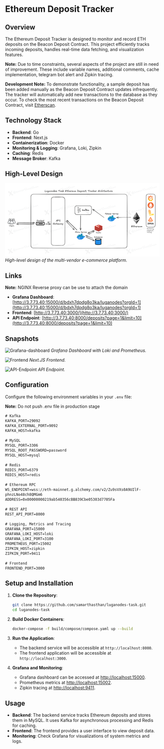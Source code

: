 # Ethereum Deposit Tracker

## Overview

The Ethereum Deposit Tracker is designed to monitor and record ETH deposits on the Beacon Deposit Contract. This project efficiently tracks incoming deposits, handles real-time data fetching, and visualization features.

**Note:** Due to time constraints, several aspects of the project are still in need of improvement. These include variable names, additional comments, cache implementation, telegram bot alert and Zipkin tracing.

**Development Note:** To demonstrate functionality, a sample deposit has been added manually as the Beacon Deposit Contract updates infrequently. The tracker will automatically add new transactions to the database as they occur. To check the most recent transactions on the Beacon Deposit Contract, visit [Etherscan](https://etherscan.io/address/0x00000000219ab540356cBB839Cbe05303d7705Fa).
## Technology Stack

- **Backend**: Go
- **Frontend**: Next.js
- **Containerization**: Docker
- **Monitoring & Logging**: Grafana, Loki, Zipkin
- **Caching**: Redis
- **Message Broker**: Kafka

## High-Level Design

![High-Level Design](./others/Luganodes%20Architecture%20Task.png)
_High-level design of the multi-vendor e-commerce platform._

## Links

**Note:** NGINX Reverse proxy can be use to attach the domain

- **Grafana Dashboard**: [http://3.7.73.40:15000/d/bdxh7dpdg8o3ka/luganodes?orgId=1](http://3.7.73.40:15000/d/bdxh7dpdg8o3ka/luganodes?orgId=1)
- **Frontend**: [http://3.7.73.40:3000/](http://3.7.73.40:3000/)
- **API Endpoint**: [http://3.7.73.40:8000/deposits?page=1&limit=10](http://3.7.73.40:8000/deposits?page=1&limit=10)

## Snapshots

![Grafana-dashboard](./others/Screenshot%202024-09-10%20at%206.04.05 PM.png)
_Grafana Dashboard with Loki and Prometheus._

![Frontend](./others/Screenshot%202024-09-10%20at%206.04.08 PM.png)
_Next.JS Frontend._

![API-Endpoint](./others/Screenshot%202024-09-10%20at%206.04.10 PM.png)
_API Endpoint._

## Configuration

Configure the following environment variables in your `.env` file:

**Note:** Do not push .env file in production stage

```
# Kafka
KAFKA_PORT=29092
KAFKA_EXTERNAL_PORT=9092
KAFKA_HOST=kafka

# MySQL
MYSQL_PORT=3306
MYSQL_ROOT_PASSWORD=password
MYSQL_HOST=mysql

# Redis
REDIS_PORT=6379
REDIS_HOST=redis

# Ethereum RPC
WS_ENDPOINT=wss://eth-mainnet.g.alchemy.com/v2/Zu9sVXs0A9UIlF-phnzLNo48ch8QMGm6
ADDRESS=0x00000000219ab540356cBB839Cbe05303d7705Fa

# REST API
REST_API_PORT=8000

# Logging, Metrics and Tracing
GRAFANA_PORT=15000
GRAFANA_LOKI_HOST=loki
GRAFANA_LOKI_PORT=3100
PROMETHEUS_PORT=15002
ZIPKIN_HOST=zipkin
ZIPKIN_PORT=9411

# Frontend
FRONTEND_PORT=3000
```

## Setup and Installation

1. **Clone the Repository**:

   ```bash
   git clone https://github.com/samarthasthan/luganodes-task.git
   cd luganodes-task
   ```

2. **Build Docker Containers**:

   ```bash
   docker-compose -f build/compose/compose.yaml up --build
   ```

3. **Run the Application**:

   - The backend service will be accessible at `http://localhost:8000`.
   - The frontend application will be accessible at `http://localhost:3000`.

4. **Grafana and Monitoring**:

   - Grafana dashboard can be accessed at [http://localhost:15000](http://localhost:15000).
   - Prometheus metrics at [http://localhost:15002](http://localhost:15002).
   - Zipkin tracing at [http://localhost:9411](http://localhost:9411).

## Usage

- **Backend**: The backend service tracks Ethereum deposits and stores them in MySQL. It uses Kafka for asynchronous processing and Redis for caching.
- **Frontend**: The frontend provides a user interface to view deposit data.
- **Monitoring**: Check Grafana for visualizations of system metrics and logs.
